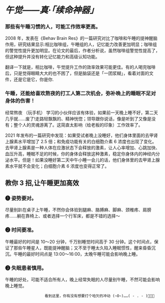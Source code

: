 # *午觉——真·「续命神器」*
### <p>那些有午睡习惯的人，可能工作效率更高。</p>
  <p>2008 年，发表在《Behav Brain Res》的一篇研究对比了咖啡和午睡的提神醒脑作用，研究结果显示:相比咖啡组，午睡组的人，记忆能力改善更加明显；咖啡组的警觉性提升更加明显。在论文的最后，作者分析说，虽然咖啡组警觉性提高了，但这种提升并没有转化记忆能力和高级认知功能。</p><p>翻译一下就是，相比咖啡，午觉提升工作的效率效果可能更佳。有的人喝完咖啡后，只是觉得眼睛大大的也不困了，但是脑袋还是「一团浆糊」，看着对面的文件，还是它是它，你是你.</p>

### 午睡，还能给喜欢熬夜的打工人第二次机会，弥补晚上的睡眠不足对身体的伤害！
  <p>经常熬夜 （玩手机） 学习的小伙伴应该有体验，如果前一天晚上睡不好，第二天几乎就……废了!走路轻飘飘的、精神恍惚；领导跟你说话，像是听到了又像是没有；整个人的灵魂游离了。这简直太影响（给老板的印象）工作效率了。</p><p>2021 年发布的一篇研究中发现：如果受试者晚上没睡好，他们身体里面的去甲肾上腺素水平增加了 2.5 倍；和免疫功能有关的白细胞介素 6 浓度也出现了变化。去甲肾上腺素是一种人体在应激状态下会释放的激素，让人心率增加、心跳加快、血压升高，睡眠不足的时候，你的身体会释放这种激素，稳定你身体内的神经内分泌水平。但是！如果没睡好第二天中午小睡一会儿的话，他们身体里的去甲肾上腺素水平就不会变化；白细胞介素 6 浓度也变得正常了。</p>

## 教你 3 招,让午睡更加高效

### ➊ 姿势要对。
  <p>尽量别趴在桌子上午睡，不然你会体验到腿麻、胳膊麻、脚麻、颈椎疼、肩膀疼……躺在靠椅上、或者选择一个行军床，都是不错的选择～</p>

### ➋ 时间要准。

  <p>午睡最好的时间是 10～20 分钟，千万别睡觉时间高于 30 分钟。这个时间点，保证了那些午睡星人，既能提神醒脑；又不至于睡太久陷入睡眠惯性，醒来昏昏沉沉。午睡的最好时间点是 13:00～16:00，太晚午睡可能会影响晚上睡。</p>

### ➌ 失眠患者慎用。

  <p>午睡的好处，可能不适合所有人，晚上经常失眠的人尽量别午睡，不然可能会影响晚上睡觉。</p>



                      看到这里，你有没有想要打个哈欠的冲动 (~O~)……( - . - )🥱🥱🥱
 
